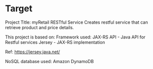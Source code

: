 # Target
Project Title: myRetail RESTful Service
Creates restful service that can retrieve product and price details. 

This project is based on:
Framework used: JAX-RS API - Java API for Restful services 
                Jersey - JAX-RS implementation 

Ref: https://jersey.java.net/


NoSQL database used: Amazon DynamoDB
